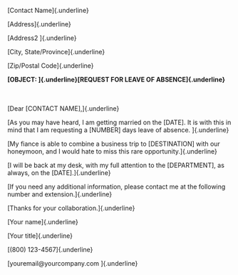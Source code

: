 [Contact Name]{.underline}

[Address]{.underline}

[Address2 ]{.underline}

[City, State/Province]{.underline}

[Zip/Postal Code]{.underline}

**[OBJECT: ]{.underline}[REQUEST FOR LEAVE OF ABSENCE]{.underline}**

\
\
[Dear \[CONTACT NAME\],]{.underline}

[As you may have heard, I am getting married on the \[DATE\]. It is with
this in mind that I am requesting a \[NUMBER\] days leave of absence.
]{.underline}

[My fiance is able to combine a business trip to \[DESTINATION\] with
our honeymoon, and I would hate to miss this rare
opportunity.]{.underline}

[I will be back at my desk, with my full attention to the
\[DEPARTMENT\], as always, on the \[DATE\].]{.underline}

[If you need any additional information, please contact me at the
following number and extension.]{.underline}

[Thanks for your collaboration.]{.underline}

[Your name]{.underline}

[Your title]{.underline}

[(800) 123-4567]{.underline}

[youremail\@yourcompany.com ]{.underline}
